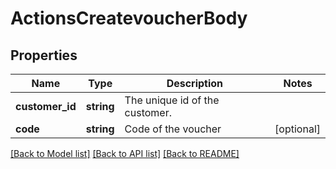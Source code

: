 # ActionsCreatevoucherBody

## Properties
Name | Type | Description | Notes
------------ | ------------- | ------------- | -------------
**customer_id** | **string** | The unique id of the customer. | 
**code** | **string** | Code of the voucher | [optional] 

[[Back to Model list]](../../README.md#documentation-for-models) [[Back to API list]](../../README.md#documentation-for-api-endpoints) [[Back to README]](../../README.md)

